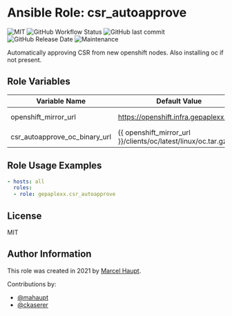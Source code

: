 # Ansible Role: csr_autoapprove

![MIT](https://img.shields.io/badge/license-MIT-brightgreen.svg?style=flat-square)
![GitHub Workflow Status](https://img.shields.io/github/workflow/status/gepaplexx/ansible-role-csr-autoapprove/main?style=flat-square)
![GitHub last commit](https://img.shields.io/github/last-commit/gepaplexx/ansible-role-csr-autoapprove?style=flat-square)
![GitHub Release Date](https://img.shields.io/github/release-date/gepaplexx/ansible-role-csr-autoapprove?style=flat-square)
![Maintenance](https://img.shields.io/maintenance/yes/2022?style=flat-square)

Automatically approving CSR from new openshift nodes. Also installing oc if not present.

## Role Variables

Variable Name | Default Value | Description
------------ | ------------- | -------------
openshift_mirror_url | https://openshift.infra.gepaplexx.com | Openshift Mirror URL
csr_autoapprove_oc_binary_url | {{ openshift_mirror_url }}/clients/oc/latest/linux/oc.tar.gz | URL to OC archive

## Role Usage Examples

```yaml
- hosts: all
  roles:
  - role: gepaplexx.csr_autoapprove
```

## License

MIT

## Author Information

This role was created in 2021 by [Marcel Haupt](https://ehaupt.de/).

Contributions by:

- [@mahaupt](https://github.com/mahaupt)
- [@ckaserer](https://github.com/ckaserer)
